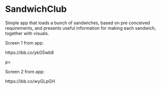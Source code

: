 # SandwichClub
 
Simple app that loads a bunch of sandwiches, based on pre conceived requirements, and presents useful information for making each sandwich, together with visuals. 

Screen 1 from app:
<p float="left">https://ibb.co/ykG5wb8</p>p>

Screen 2 from app:
<p>https://ibb.co/wyGLpGH</p>
